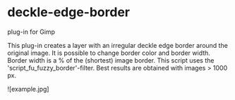 # deckle-edge-border
plug-in for Gimp

This plug-in creates a layer with an irregular deckle edge border around the original
image. It is possible to change border color and border width. Border width is a %
of the (shortest) image border.  This script uses the 'script_fu_fuzzy_border'-filter.
Best results are obtained with images > 1000 px.

![example.jpg]
